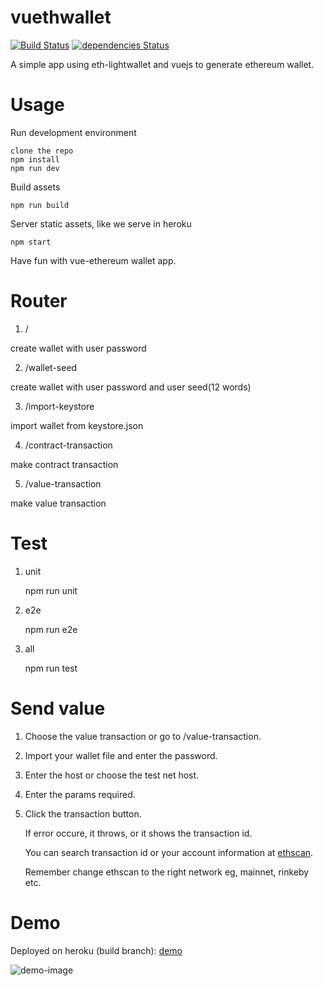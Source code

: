 # vuethwallet
[![Build Status](https://travis-ci.org/sc0Vu/vuethwallet.svg?branch=master)](https://travis-ci.org/sc0Vu/vuethwallet)
[![dependencies Status](https://david-dm.org/sc0vu/vuethwallet/status.svg)](https://david-dm.org/sc0vu/vuethwallet)

A simple app using eth-lightwallet and vuejs to generate ethereum wallet.

# Usage

Run development environment

```
clone the repo
npm install
npm run dev
```

Build assets

```
npm run build
```

Server static assets, like we serve in heroku


```
npm start
```

Have fun with vue-ethereum wallet app.

# Router

1. /

create wallet with user password

2. /wallet-seed

create wallet with user password and user seed(12 words)

3. /import-keystore

import wallet from keystore.json

4. /contract-transaction

make contract transaction

5. /value-transaction

make value transaction

# Test

1. unit

    npm run unit

2. e2e

    npm run e2e

3. all

    npm run test

# Send value

1. Choose the value transaction or go to /value-transaction.

2. Import your wallet file and enter the password.

3. Enter the host or choose the test net host.

4. Enter the params required.

5. Click the transaction button.

   If error occure, it throws, or it shows the transaction id.
   
   You can search transaction id or your account information at [ethscan](https://etherscan.io/).
   
   Remember change ethscan to the right network eg, mainnet, rinkeby etc.

# Demo

Deployed on heroku (build branch): [demo](https://vuethwallet.herokuapp.com/)

![demo-image](https://user-images.githubusercontent.com/10494397/27172628-80f4fba2-51e8-11e7-9368-e89d56e7f422.gif)
